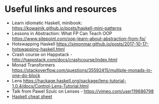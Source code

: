 # Useful links and resources

- Learn idiomatic Haskell, minibook: https://kowainik.github.io/posts/haskell-mini-patterns 
- Lessons in Abstraction: What FP Can Teach OOP https://www.sitepoint.com/oop-learn-about-abstraction-from-fp/
- Hotswapping Haskell https://simonmar.github.io/posts/2017-10-17-hotswapping-haskell.html
- Crash course on Happstack - http://happstack.com/docs/crashcourse/index.html
- Monad Transformers https://stackoverflow.com/questions/35592415/multiple-monads-in-one-do-block
- Lens https://hackage.haskell.org/package/lens-tutorial-1.0.4/docs/Control-Lens-Tutorial.html
- Talk from Pawel Szulc on Lenses - https://vimeo.com/user119686798 
- [Haskell cheat sheet](./CheatSheet.pdf)